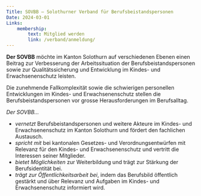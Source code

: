 ```yaml
---
Title: SOVBB – Solothurner Verband für Berufsbeistandspersonen
Date: 2024-03-01
Links:
    membership:
        text: Mitglied werden
        link: /verband/anmeldung/
---
```

**Der SOVBB** möchte im Kanton Solothurn auf verschiedenen Ebenen einen Beitrag zur Verbesserung der Arbeitssituation der Berufsbeistandspersonen sowie zur Qualitätssicherung und Entwicklung im Kindes- und Erwachsenenschutz leisten.

Die zunehmende Fallkomplexität sowie die schwierigen personellen Entwicklungen im Kindes- und Erwachsenenschutz stellen die Berufsbeistandspersonen vor grosse Herausforderungen im Berufsalltag. 

*Der SOVBB...*
   - *vernetzt* Berufsbeistandspersonen und weitere Akteure im Kindes- und Erwachsenenschutz im Kanton Solothurn und fördert den fachlichen Austausch.
   - *spricht mit* bei kantonalen Gesetzes- und Verordnungsentwürfen mit Relevanz für den Kindes- und Erwachsenenschutz und vertritt die Interessen seiner Mitglieder.
   - *bietet Möglichkeiten* zur Weiterbildung und trägt zur Stärkung der Berufsidentität bei.
   - *trägt zur Öffentlichkeitsarbeit bei*, indem das Berufsbild öffentlich gestärkt und über Relevanz und Aufgaben im Kindes- und Erwachsenenschutz informiert wird.
